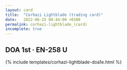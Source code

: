 ```yaml
---
layout: card
title:  "Corhazi Lightblade (trading card)"
date:   2022-06-25 08:44:00 +0100
permalink: corhazi-lightblade_(card)
incomplete: true
---
```


## DOA 1st &middot; EN-258 U

{% include templates/corhazi-lightblade-doa1e.html %}
